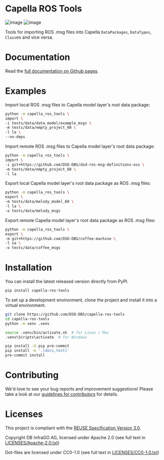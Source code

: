 <!--
 ~ Copyright DB InfraGO AG and contributors
 ~ SPDX-License-Identifier: Apache-2.0
 -->

# Capella ROS Tools

![image](https://github.com/DSD-DBS/capella-ros-tools/actions/workflows/build-test-publish.yml/badge.svg)
![image](https://github.com/DSD-DBS/capella-ros-tools/actions/workflows/lint.yml/badge.svg)

Tools for importing ROS .msg files into Capella `DataPackages`, `DataTypes`, `Class`es and vice versa.

# Documentation

Read the [full documentation on Github pages](https://dsd-dbs.github.io/capella-ros-tools).

# Examples

Import local ROS .msg files to Capella model layer's root data package:

```sh
python -m capella_ros_tools \
import \
-i tests/data/data_model/example_msgs \
-m tests/data/empty_project_60 \
-l la \
--no-deps
```

Import remote ROS .msg files to Capella model layer's root data package:

```sh
python -m capella_ros_tools \
import \
-i git+https://github.com/DSD-DBS/dsd-ros-msg-definitions-oss \
-m tests/data/empty_project_60 \
-l la
```

Export local Capella model layer's root data package as ROS .msg files:

```sh
python -m capella_ros_tools \
export \
-m tests/data/melody_model_60 \
-l la \
-o tests/data/melody_msgs
```

Export remote Capella model layer's root data package as ROS .msg files:

```sh
python -m capella_ros_tools \
export \
-m git+https://github.com/DSD-DBS/coffee-machine \
-l sa \
-o tests/data/coffee_msgs
```

# Installation

You can install the latest released version directly from PyPI.

```sh
pip install capella-ros-tools
```

To set up a development environment, clone the project and install it into a
virtual environment.

```sh
git clone https://github.com/DSD-DBS/capella-ros-tools
cd capella-ros-tools
python -m venv .venv

source .venv/bin/activate.sh  # for Linux / Mac
.venv\Scripts\activate  # for Windows

pip install -U pip pre-commit
pip install -e '.[docs,test]'
pre-commit install
```

# Contributing

We'd love to see your bug reports and improvement suggestions! Please take a
look at our [guidelines for contributors](CONTRIBUTING.md) for details.

# Licenses

This project is compliant with the
[REUSE Specification Version 3.0](https://git.fsfe.org/reuse/docs/src/commit/d173a27231a36e1a2a3af07421f5e557ae0fec46/spec.md).

Copyright DB InfraGO AG, licensed under Apache 2.0 (see full text in
[LICENSES/Apache-2.0.txt](LICENSES/Apache-2.0.txt))

Dot-files are licensed under CC0-1.0 (see full text in
[LICENSES/CC0-1.0.txt](LICENSES/CC0-1.0.txt))
